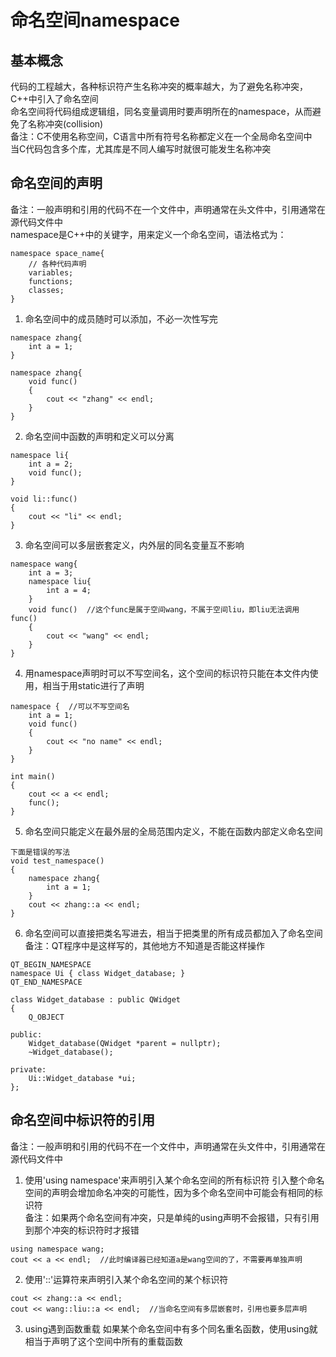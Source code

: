 # 命名空间namespace

## 基本概念
代码的工程越大，各种标识符产生名称冲突的概率越大，为了避免名称冲突，C++中引入了命名空间  
命名空间将代码组成逻辑组，同名变量调用时要声明所在的namespace，从而避免了名称冲突(collision)  
备注：C不使用名称空间，C语言中所有符号名称都定义在一个全局命名空间中  
当C代码包含多个库，尤其库是不同人编写时就很可能发生名称冲突  


## 命名空间的声明
备注：一般声明和引用的代码不在一个文件中，声明通常在头文件中，引用通常在源代码文件中  
namespace是C++中的关键字，用来定义一个命名空间，语法格式为：  
```
namespace space_name{
	// 各种代码声明
	variables;
	functions;
	classes;
}
```
1. 命名空间中的成员随时可以添加，不必一次性写完
```
namespace zhang{
	int a = 1;
}

namespace zhang{
	void func()
	{
		cout << "zhang" << endl;
	}
}
```
2. 命名空间中函数的声明和定义可以分离
```
namespace li{
	int a = 2;
	void func();
}

void li::func()
{
	cout << "li" << endl;
}
```
3. 命名空间可以多层嵌套定义，内外层的同名变量互不影响
```
namespace wang{
	int a = 3;
	namespace liu{
		int a = 4;
	}
	void func()  //这个func是属于空间wang，不属于空间liu，即liu无法调用func()
	{
		cout << "wang" << endl;
	}
}
```
4. 用namespace声明时可以不写空间名，这个空间的标识符只能在本文件内使用，相当于用static进行了声明
```
namespace {  //可以不写空间名
	int a = 1;
	void func()
	{
		cout << "no name" << endl;
	}
}

int main()
{
	cout << a << endl;
	func();
}
```
5. 命名空间只能定义在最外层的全局范围内定义，不能在函数内部定义命名空间
```
下面是错误的写法
void test_namespace()
{
	namespace zhang{
		int a = 1;
	}
	cout << zhang::a << endl;
}

```
6. 命名空间可以直接把类名写进去，相当于把类里的所有成员都加入了命名空间  
备注：QT程序中是这样写的，其他地方不知道是否能这样操作  
```
QT_BEGIN_NAMESPACE
namespace Ui { class Widget_database; }
QT_END_NAMESPACE

class Widget_database : public QWidget
{
    Q_OBJECT

public:
    Widget_database(QWidget *parent = nullptr);
    ~Widget_database();

private:
    Ui::Widget_database *ui;
};
```


## 命名空间中标识符的引用
备注：一般声明和引用的代码不在一个文件中，声明通常在头文件中，引用通常在源代码文件中  
1. 使用'using namespace'来声明引入某个命名空间的所有标识符
引入整个命名空间的声明会增加命名冲突的可能性，因为多个命名空间中可能会有相同的标识符  
备注：如果两个命名空间有冲突，只是单纯的using声明不会报错，只有引用到那个冲突的标识符时才报错  
```
using namespace wang;
cout << a << endl;  //此时编译器已经知道a是wang空间的了，不需要再单独声明
```
2. 使用'::'运算符来声明引入某个命名空间的某个标识符
```
cout << zhang::a << endl;
cout << wang::liu::a << endl;  //当命名空间有多层嵌套时，引用也要多层声明
```
3. using遇到函数重载
如果某个命名空间中有多个同名重名函数，使用using就相当于声明了这个空间中所有的重载函数  

